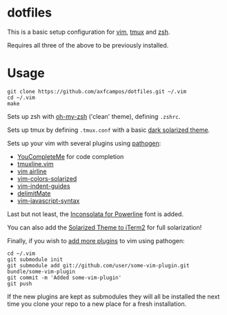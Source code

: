 dotfiles
========

This is a basic setup configuration for [vim](http://www.vim.org/), [tmux](http://tmux.sourceforge.net/) and [zsh](http://www.zsh.org/).

Requires all three of the above to be previously installed.

# Usage
```
git clone https://github.com/axfcampos/dotfiles.git ~/.vim
cd ~/.vim
make
```

Sets up zsh with [oh-my-zsh](https://github.com/robbyrussell/oh-my-zsh/) ('clean' theme), defining `.zshrc`.

Sets up tmux by defining `.tmux.conf` with a basic [dark solarized theme](https://github.com/seebi/tmux-colors-solarized/blob/master/tmuxcolors-dark.conf).

Sets up your vim with several plugins using [pathogen](https://github.com/tpope/vim-pathogen):

* [YouCompleteMe](https://github.com/Valloric/YouCompleteMe) for code completion
* [tmuxline.vim](https://github.com/edkolev/tmuxline.vim)
* [vim airline](https://github.com/bling/vim-airline)
* [vim-colors-solarized](https://github.com/altercation/vim-colors-solarized)
* [vim-indent-guides](https://github.com/nathanaelkane/vim-indent-guides)
* [delimitMate](https://github.com/Raimondi/delimitMate)
* [vim-javascript-syntax](https://github.com/jelera/vim-javascript-syntax)

Last but not least, the [Inconsolata for Powerline](https://github.com/Lokaltog/powerline-fonts/tree/master/Inconsolata) font is added.

You can also add the [Solarized Theme to iTerm2](https://github.com/altercation/solarized/tree/master/iterm2-colors-solarized) for full solarization!

Finally, if you wish to [add more plugins](http://usevim.com/2012/03/01/using-pathogen-with-git-submodules/) to vim using pathogen:

```
cd ~/.vim
git submodule init
git submodule add git://github.com/user/some-vim-plugin.git bundle/some-vim-plugin
git commit -m 'Added some-vim-plugin'
git push
```

If the new plugins are kept as submodules they will all be installed the next time you clone your repo to a new place for a fresh installation.

